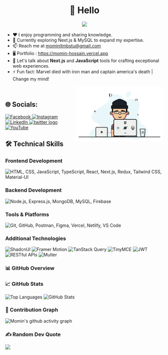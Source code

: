 <h1 align="center">💫 Hello</h1>

<p align="center">
  <img height="180" src="https://streak-stats.demolab.com/?user=cssmh&theme=radical&include_all_commits=true&border=true" />
</p>

- ♥️ I enjoy programming and sharing knowledge.  
- 🌱 Currently exploring Next.js & MySQL to expand my expertise.
- 📫 Reach me at mominitmbstu@gmail.com
- 🖥️ Portfolio : https://momin-hossain.vercel.app
- 💬 Let's talk about **Next.js** and **JavaScript** tools for crafting exceptional web experiences.  
- ⚡ Fun fact: Marvel died with iron man and captain america's death | Change my mind!
<img align="right" alt="code" width="280" src="https://raw.githubusercontent.com/cssmh/cssmh/main/coding.gif">
<br>

## 🌐 Socials:
<p align="left">
  <a href="https://facebook.com/touristmomen" target="_blank">
    <img src="https://img.shields.io/badge/Facebook-1877F2?style=for-the-badge&logo=facebook&logoColor=white" alt="Facebook"/>
  </a>
  <a href="https://instagram.com/tourist_offl" target="_blank">
    <img src="https://img.shields.io/badge/Instagram-E4405F?style=for-the-badge&logo=instagram&logoColor=white" alt="Instagram"/>
  </a>
  <a href="https://linkedin.com/in/devmomin" target="_blank">
    <img src="https://img.shields.io/badge/LinkedIn-0A66C2?style=for-the-badge&logo=linkedin&logoColor=white" alt="LinkedIn"/>
  </a>
  <a href="https://x.com/erdmomin" target="_blank" rel="noopener noreferrer">
    <img src="https://img.shields.io/badge/X-%23000000.svg?style=for-the-badge&logo=X&logoColor=white" alt="twitter logo" />
  </a>
  <a href="https://youtube.com/@tourist19" target="_blank">
    <img src="https://img.shields.io/badge/YouTube-FF0000?style=for-the-badge&logo=youtube&logoColor=white" alt="YouTube"/>
  </a>
</p>

## 🛠️ Technical Skills

### Frontend Development
<p align="left">
  <img src="https://skillicons.dev/icons?i=html,css,js,ts,react,nextjs,redux,tailwind,materialui" height="28" title="HTML, CSS, JavaScript, TypeScript, React, Next.js, Redux, Tailwind CSS, Material-UI" />
</p>

### Backend Development
<p align="left">
  <img src="https://skillicons.dev/icons?i=nodejs,express,mongodb,mysql,firebase" height="28" title="Node.js, Express.js, MongoDB, MySQL, Firebase" />
</p>

### Tools & Platforms
<p align="left">
  <img src="https://skillicons.dev/icons?i=git,github,postman,figma,vercel,netlify,vscode" height="28" title="Git, GitHub, Postman, Figma, Vercel, Netlify, VS Code" />
</p>

### Additional Technologies
<p align="left">
  <!-- Custom icons for technologies not available in skillicons -->
  <img src="https://img.shields.io/badge/ShadcnUI-000000?style=flat-square&logo=react&logoColor=white" alt="ShadcnUI" height="24" />
  <img src="https://img.shields.io/badge/Framer Motion-0055FF?style=flat-square&logo=framer&logoColor=white" alt="Framer Motion" height="24" />
  <img src="https://img.shields.io/badge/TanStack Query-FF4154?style=flat-square&logo=reactquery&logoColor=white" alt="TanStack Query" height="24" />
  <img src="https://img.shields.io/badge/TinyMCE-2D8CFF?style=flat-square&logo=tinymce&logoColor=white" alt="TinyMCE" height="24" />
  <img src="https://img.shields.io/badge/JWT-000000?style=flat-square&logo=jsonwebtokens&logoColor=white" alt="JWT" height="24" />
  <img src="https://img.shields.io/badge/RESTful APIs-FF6C37?style=flat-square&logo=rest&logoColor=white" alt="RESTful APIs" height="24" />
  <img src="https://img.shields.io/badge/Multer-000000?style=flat-square&logo=express&logoColor=white" alt="Multer" height="24" />
</p>

### 📊 GitHub Overview

### 📈 GitHub Stats
<p>
  <img src="https://github-readme-stats.vercel.app/api/top-langs/?username=cssmh&theme=radical&langs_count=8&layout=compact" alt="Top Languages" />
  <img height="180" src="https://github-readme-stats.vercel.app/api?username=cssmh&theme=radical&show_icons=true&include_all_commits=true" alt="GitHub Stats" />
</p>

### 🌱 Contribution Graph
![Momin's github activity graph](https://github-readme-activity-graph.vercel.app/graph?username=cssmh&theme=react-dark)

### ✍️ Random Dev Quote
![](https://quotes-github-readme.vercel.app/api?type=horizontal&theme=radical)
